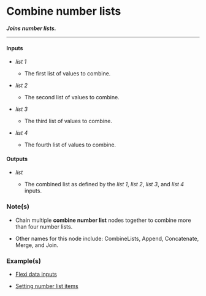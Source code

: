 # Combine number lists

**_Joins number lists._**

---


#### Inputs

* _list 1_

  * The first list of values to combine.

* _list 2_

  * The second list of values to combine.

* _list 3_

  * The third list of values to combine.

* _list 4_

  * The fourth list of values to combine.


#### Outputs

* _list_

  * The combined list as defined by the _list 1_, _list 2_, _list 3_, and _list 4_ inputs.


### Note(s)

* Chain multiple **combine number list** nodes together to combine more than four number lists.

* Other names for this node include: CombineLists, Append, Concatenate, Merge, and Join.


### Example(s)

* <a href="https://creator.trimble.com/graph?assetURI=whp:e8270bdb-9360-4a4f-b5f8-2e081fa78591&version=latest" target="_blank">Flexi data inputs</a>

* <a href="https://creator.trimble.com/graph?assetURI=whp:ffd32c4c-8dc3-4912-87b0-7f4db09dde06&version=latest" target="_blank">Setting number list items</a>